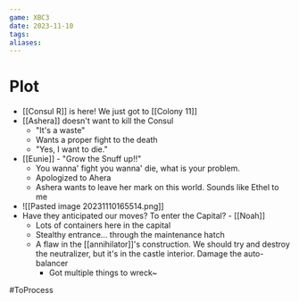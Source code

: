 ```yaml
---
game: XBC3
date: 2023-11-10
tags: 
aliases:
---
```

# Plot
- [[Consul R]] is here! We just got to [[Colony 11]]
- [[Ashera]] doesn't want to kill the Consul
	- "It's a waste"
	- Wants a proper fight to the death
	- "Yes, I want to die."
- [[Eunie]] - "Grow the Snuff up!!"
	- You wanna' fight you wanna' die, what is your problem.
	- Apologized to Ahera
	- Ashera wants to leave her mark on this world. Sounds like Ethel to me
- ![[Pasted image 20231110165514.png]]
- Have they anticipated our moves? To enter the Capital? - [[Noah]]
	- Lots of containers here in the capital
	- Stealthy entrance... through the maintenance hatch
	- A flaw in the [[annihilator]]'s construction. We should try and destroy the neutralizer, but it's in the castle interior. Damage the auto-balancer
		- Got multiple things to wreck~

#ToProcess 